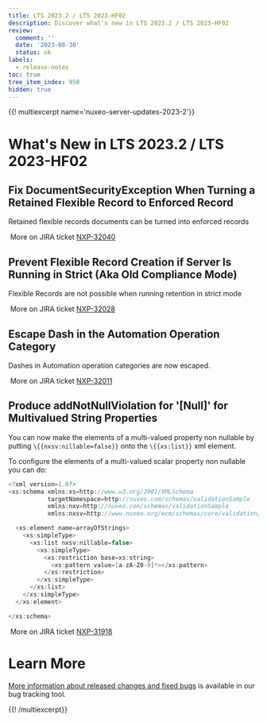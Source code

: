 ```yaml
---
title: LTS 2023.2 / LTS 2023-HF02
description: Discover what's new in LTS 2023.2 / LTS 2023-HF02
review:
  comment: ''
  date: '2023-08-30'
  status: ok
labels:
  - release-notes
toc: true
tree_item_index: 950
hidden: true
---
```


{{! multiexcerpt name='nuxeo-server-updates-2023-2'}}

# What's New in LTS 2023.2 / LTS 2023-HF02

## Fix DocumentSecurityException When Turning a Retained Flexible Record to Enforced Record

Retained flexible records documents can be turned into enforced records

<i class=fa fa-long-arrow-right aria-hidden=true></i>&nbsp;More on JIRA ticket [NXP-32040](https://jira.nuxeo.com/browse/NXP-32040)

## Prevent Flexible Record Creation if Server Is Running in Strict (Aka Old Compliance Mode)

Flexible Records are not possible when running retention in strict mode

<i class=fa fa-long-arrow-right aria-hidden=true></i>&nbsp;More on JIRA ticket [NXP-32028](https://jira.nuxeo.com/browse/NXP-32028)

## Escape Dash in the Automation Operation Category

Dashes in Automation operation categories are now escaped.

<i class=fa fa-long-arrow-right aria-hidden=true></i>&nbsp;More on JIRA ticket [NXP-32011](https://jira.nuxeo.com/browse/NXP-32011)

## Produce addNotNullViolation for '[Null]' for Multivalued String Properties

You can now make the elements of a multi-valued property non nullable by putting `\{{nxsv:nillable=false}}` onto the `\{{xs:list}}` xml element.

To configure the elements of a multi-valued scalar property non nullable you can do:

```Java
<?xml version=1.0?>
<xs:schema xmlns:xs=http://www.w3.org/2001/XMLSchema
           targetNamespace=http://nuxeo.com/schemas/validationSample
           xmlns:nxv=http://nuxeo.com/schemas/validationSample
           xmlns:nxsv=http://www.nuxeo.org/ecm/schemas/core/validation/>

  <xs:element name=arrayOfStrings>
    <xs:simpleType>
      <xs:list nxsv:nillable=false>
        <xs:simpleType>
          <xs:restriction base=xs:string>
            <xs:pattern value=[a-zA-Z0-9]*></xs:pattern>
          </xs:restriction>
        </xs:simpleType>
      </xs:list>
    </xs:simpleType>
  </xs:element>

</xs:schema>
```

<i class=fa fa-long-arrow-right aria-hidden=true></i>&nbsp;More on JIRA ticket [NXP-31918](https://jira.nuxeo.com/browse/NXP-31918)

# Learn More

[More information about released changes and fixed bugs](https://jira.nuxeo.com/secure/ReleaseNote.jspa?projectId=10011&version=22429) is available in our bug tracking tool.

{{! /multiexcerpt}}
